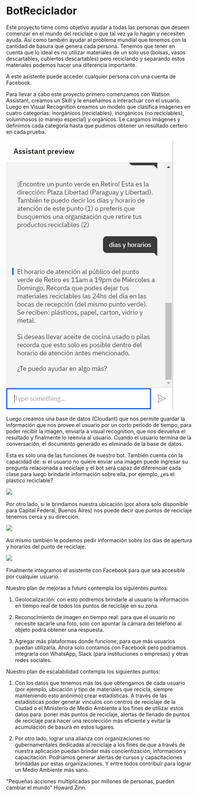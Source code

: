 # BotReciclador

Este proyecto tiene como objetivo ayudar a todas las personas que deseen comenzar en el mundo del reciclaje o que tal vez ya lo hagan y necesiten ayuda. Así como también ayudar al problema mundial que tenemos con la cantidad de basura que genera cada persona. Tenemos que tener en cuenta que lo ideal es no utilizar materiales de un solo uso (bolsas, vasos descartables, cubiertos descartables) pero reciclando y separando estos materiales podemos hacer una diferencia importante.

A este asistente puede acceder cualquier persona con una cuenta de Facebook. 

Para llevar a cabo este proyecto primero comenzamos con Watson Assistant, creamos un Skill y le enseñamos a interactuar con el usuario. Luego en Visual Recognition creamos un modelo que clasifica imágenes en cuatro categorías: inorgánicos (reciclables), inorgánicos (no reciclables), voluminosos (o manejo especial) y orgánicos. Le cargamos imágenes y definimos cada categoría hasta que pudimos obtener un resultado certero en cada prueba.

<img src="https://github.com/nuriadelaude/BotReciclador/blob/master/docs/dias_y_horarios.PNG">

Luego creamos una base de datos (Cloudant) que nos permite guardar la información que nos provee el usuario por un corto periodo de tiempo, para poder recibir la imagen, enviarla a visual recognition, que nos devuelva el resultado y finalmente lo reenvia al usuario. Cuando el usuario termina de la conversación, el documento generado es eliminado de la base de datos. 

Esta es solo una de las funciones de nuestro bot. También cuenta con la capacidad de: si el usuario no quiere enviar una imagen puede ingresar su pregunta relacionada a reciclaje y el bot será capaz de diferenciar cada clase para luego brindarle información sobre ella, por ejemplo, ¿es el plástico reciclable?

<img src="/nuriadelaude/BotReciclador/blob/master/docs/preguntas_reciclaje_wa.PNG">

Por otro lado, si le brindamos nuestra ubicación (por ahora solo disponible para Capital Federal, Buenos Aires) nos puede decir que puntos de reciclaje tenemos cerca y su dirección.

<img src="/nuriadelaude/BotReciclador/blob/master/docs/punto_verde.PNG">

Así mismo también le podemos pedir información sobre los días de apertura y horarios del punto de reciclaje.

<img src="/nuriadelaude/BotReciclador/blob/master/docs/dias_y_horarios.PNG">

Finalmente integramos el asistente con Facebook para que sea accesible por cualquier usuario. 




Nuestro plan de mejoras a futuro contempla los siguientes puntos:

1) Geolocalización: con esto podremos brindarle al usuario la información en tiempo real de todos los puntos de reciclaje en su zona. 

2) Reconocimiento de imagen en tiempo real: para que el usuario no necesite sacarle una foto, solo con apuntar la cámara del teléfono al objeto podrá obtener una respuesta.

3) Agregar más plataformas donde funcione, para que más usuarios puedan utilizarla. Ahora solo contamos con Facebook pero podríamos integrarla con WhatsApp, Slack (para instituciones o empresas) y otras redes sociales. 

Nuestro plan de escalabilidad contempla los siguientes puntos:

1) Con los datos que tenemos más los que obtengamos de cada usuario (por ejemplo, ubicación y tipo de materiales que recicla, siempre manteniendo esto anónimo) crear estadísticas. A través de las estadísticas poder generar vínculos con centros de reciclaje de la Ciudad o el Ministerio de Medio Ambiente a los fines de utilizar estos datos para: poner más puntos de reciclaje, alertas de llenado de puntos de reciclaje para hacer una recolección más eficiente y evitar la acumulación de basura en estos lugares. 

2) Por otro lado, lograr una alianza con organizaciones no gubernamentales dedicadas al reciclaje a los fines de que a través de nuestra aplicación puedan brindar más concientización, información y capacitación. Podríamos generar alertas de cursos y capacitaciones brindadas por estas organizaciones. Y entre todos contribuir para lograr un Medio Ambiente más sano.

"Pequeñas acciones multiplicadas por millones de personas, pueden cambiar el mundo"
                                                                            Howard Zinn.





